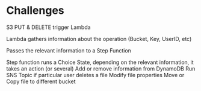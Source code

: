 # Challenges

S3 PUT & DELETE trigger Lambda

Lambda gathers information about the operation (Bucket, Key, UserID, etc)

Passes the relevant information to a Step Function

Step function runs a Choice State, depending on the relevant information, it takes an action (or several)
Add or remove information from DynamoDB
Run SNS Topic if particular user deletes a file
Modify file properties
Move or Copy file to different bucket

